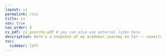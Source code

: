 ```yaml
---
layout: cv
permalink: /cv/
title: cv
nav: true
nav_order: 5
cv_pdf: cv_pcorcho.pdf # you can also use external links here
description: Here’s a snapshot of my academic journey so far -- covering my research activities, collaborations, and technical contributions to astrophysics (the top-right icon provides the full pdf version).
toc:
  sidebar: left
---
```

